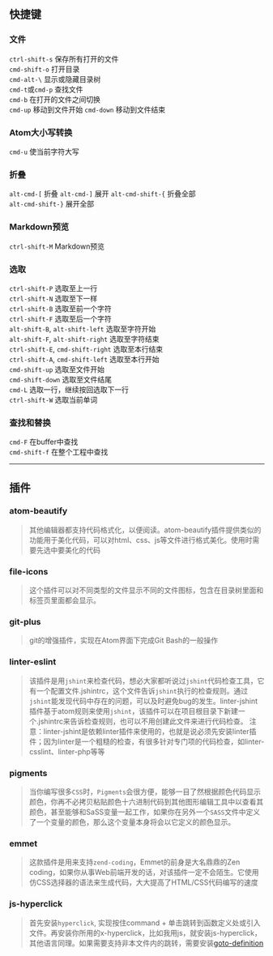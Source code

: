## 快捷键

### 文件
`ctrl-shift-s`  保存所有打开的文件  
`cmd-shift-o`  打开目录  
`cmd-alt-\`   显示或隐藏目录树  
`cmd-t`或`cmd-p` 查找文件  
`cmd-b` 在打开的文件之间切换  
`cmd-up` 移动到文件开始
`cmd-down` 移动到文件结束

<!-- more -->

### Atom大小写转换
`cmd-u` 使当前字符大写

### 折叠
`alt-cmd-[` 折叠
`alt-cmd-]` 展开
`alt-cmd-shift-{` 折叠全部  
`alt-cmd-shift-}` 展开全部

### Markdown预览
`ctrl-shift-M` Markdown预览

### 选取
`ctrl-shift-P`  选取至上一行  
`ctrl-shift-N`  选取至下一样  
`ctrl-shift-B`  选取至前一个字符  
`ctrl-shift-F`  选取至后一个字符  
`alt-shift-B`, `alt-shift-left`  选取至字符开始  
`alt-shift-F`, `alt-shift-right`  选取至字符结束  
`ctrl-shift-E`, `cmd-shift-right`  选取至本行结束  
`ctrl-shift-A`, `cmd-shift-left`  选取至本行开始  
`cmd-shift-up`  选取至文件开始  
`cmd-shift-down`  选取至文件结尾  
`cmd-L`  选取一行，继续按回选取下一行  
`ctrl-shift-W`  选取当前单词  

### 查找和替换  
`cmd-F` 在buffer中查找  
`cmd-shift-f` 在整个工程中查找  

---

## 插件

### atom-beautify
> 其他编辑器都支持代码格式化，以便阅读。atom-beautify插件提供类似的功能用于美化代码，可以对html、css、js等文件进行格式美化。使用时需要先选中要美化的代码

### file-icons
> 这个插件可以对不同类型的文件显示不同的文件图标，包含在目录树里面和标签页里面都会显示。

### git-plus
> git的增强插件，实现在Atom界面下完成Git Bash的一般操作

### linter-eslint
> 该插件是用`jshint`来检查代码，想必大家都听说过`jshint`代码检查工具，它有一个配置文件.jshintrc，这个文件告诉`jshint`执行的检查规则。通过`jshint`能发现代码中存在的问题，可以及时避免bug的发生。linter-jshint插件基于atom规则来使用`jshint`，该插件可以在项目根目录下新建一个.jshintrc来告诉检查规则，也可以不用创建此文件来进行代码检查。
注意：linter-jshint是依赖linter插件来使用的，也就是说必须先安装linter插件；因为linter是一个粗糙的检查，有很多针对专门项的代码检查，如linter-csslint、linter-php等等

### pigments
> 当你编写很多`CSS`时，`Pigments`会很方便，能够一目了然根据颜色代码显示颜色，你再不必拷贝粘贴颜色十六进制代码到其他图形编辑工具中以查看其颜色，甚至能够和SaSS变量一起工作，如果你在另外一个`SASS`文件中定义了一个变量的颜色，那么这个变量本身将会以它定义的颜色显示。

### emmet
> 这款插件是用来支持`zend-coding`，Emmet的前身是大名鼎鼎的Zen coding，如果你从事Web前端开发的话，对该插件一定不会陌生。它使用仿CSS选择器的语法来生成代码，大大提高了HTML/CSS代码编写的速度

### js-hyperclick
> 首先安装`hyperclick`, 实现按住command + 单击跳转到函数定义处或引入文件。再安装你所用的x-hyperclick，比如我用js，就安装js-hyperclick，其他语言同理。如果需要支持非本文件内的跳转，需要安装[goto-definition](https://github.com/faceair/atom-goto-definition)
